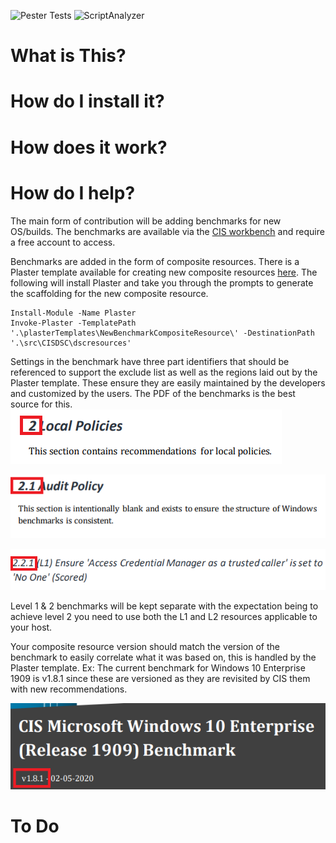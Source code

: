 ![Pester Tests](https://github.com/techservicesillinois/SecOps-Powershell-CISDSC/workflows/Pester%20Tests/badge.svg)
![ScriptAnalyzer](https://github.com/techservicesillinois/SecOps-Powershell-CISDSC/workflows/ScriptAnalyzer/badge.svg)

# What is This?

# How do I install it?

# How does it work?

# How do I help?
The main form of contribution will be adding benchmarks for new OS/builds. The benchmarks are available via the [CIS workbench](https://workbench.cisecurity.org/) and require a free account to access.

Benchmarks are added in the form of composite resources. There is a Plaster template available for creating new composite resources [here](plasterTemplate/NewBenchmarkCompositeResource). The following will install Plaster and take you through the prompts to generate the scaffolding for the new composite resource.

```
Install-Module -Name Plaster
Invoke-Plaster -TemplatePath '.\plasterTemplates\NewBenchmarkCompositeResource\' -DestinationPath '.\src\CISDSC\dscresources'
```

Settings in the benchmark have three part identifiers that should be referenced to support the exclude list as well as the regions laid out by the Plaster template. These ensure they are easily maintained by the developers and customized by the users. The PDF of the benchmarks is the best source for this.
![category](/screenshots/category.png)

![section](/screenshots/section.png)

![setting](/screenshots/setting.png)

Level 1 & 2 benchmarks will be kept separate with the expectation being to achieve level 2 you need to use both the L1 and L2 resources applicable to your host.

Your composite resource version should match the version of the benchmark to easily correlate what it was based on, this is handled by the Plaster template. Ex: The current benchmark for Windows 10 Enterprise 1909 is v1.8.1 since these are versioned as they are revisited by CIS them with new recommendations.

![version](/screenshots/version.png)

# To Do
